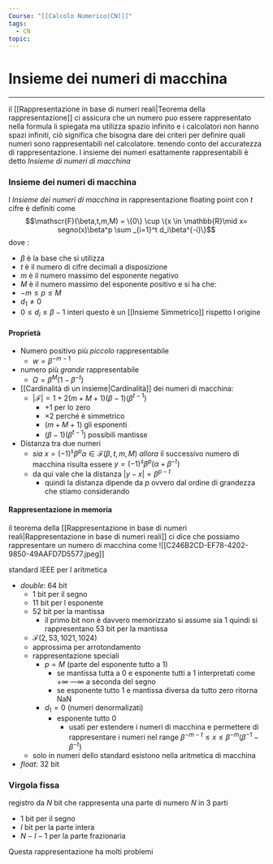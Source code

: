 ```yaml
---
Course: "[[Calcolo Numerico(CN)]]"
tags:
  - CN
topic:
---
```


# Insieme dei numeri di macchina
---
il [[Rappresentazione in base di numeri reali|Teorema della rappresentazione]] ci assicura che un numero puo essere rappresentato nella formula li spiegata ma utilizza spazio infinito e i calcolatori non hanno spazi infiniti, ciò significa che bisogna dare dei criteri per definire quali numeri sono rappresentabili nel calcolatore. tenendo conto del accuratezza di rappresentazione.
l insieme dei numeri esattamente rappresentabili è detto _Insieme di numeri di macchina_

### Insieme dei numeri di macchina
l _Insieme dei numeri di macchina_ in rappresentazione floating point con $t$ cifre è definiti come 
$$\mathscr{F}(\beta,t,m,M) = \{0\} \cup \{x \in \mathbb{R}\mid x= segno(x)\beta^p \sum _{i=1}^t d_i\beta^{-i}\}$$
dove : 
- $\beta$ è la base che si utilizza
- $t$  è il numero di cifre decimali a disposizione
- $m$ è il numero massimo del esponente negativo
- $M$ è il numero massimo del esponente positivo
e si ha che:
- $-m \leq p \leq M$
-  $d_1 \not= 0$
-  $0 \leq d_i \leq \beta -1$ interi
questo è un [[Insieme Simmetrico]] rispetto l origine


#### Proprietà
- Numero positivo più _piccolo_ rappresentabile 
	- $w = \beta^{-m-1}$
- numero più _grande_  rappresentabile
	- $\Omega = \beta^M(1-\beta^{-t})$
- [[Cardinalità di un insieme|Cardinalità]] dei numeri di macchina:
	- $|\mathscr{F}| = 1 + 2(m+M+1)(\beta -1)(\beta^{t-1})$
		- +1 per lo zero
		- $\times 2$ perché è simmetrico
		- $(m+M+1)$ gli esponenti 
		- $(\beta -1)(\beta^{t-1})$ possibili mantisse
- Distanza tra due numeri
	- _sia_ $x=(-1)^s\beta^p\alpha \in \mathscr{F}(\beta,t,m,M)$ _allora_ il successivo numero di macchina risulta essere $y = (-1)^s\beta^p(\alpha+\beta^{-t})$ 
	- da qui vale che la distanza  $|y-x| = \beta^{p-t}$ 
		- quindi la distanza dipende da $p$ ovvero dal ordine di grandezza che stiamo considerando



#### Rappresentazione in memoria
 il teorema della [[Rappresentazione in base di numeri reali|Rappresentazione in base di numeri reali]] ci dice che possiamo rappresentare un numero di macchina come 
![[C246B2CD-EF78-4202-9850-49AAFD7D5577.jpeg]]

standard IEEE per l aritmetica
- _double_: 64 bit 
	- 1 bit per il segno 
	- 11 bit per l esponente
	- 52 bit per la mantissa
		- il primo bit non è davvero memorizzato si assume sia 1 quindi si rappresentano 53 bit per la mantissa
	- $\mathscr{F}(2,53,1021,1024)$
	- approssima per arrotondamento 
	- rappresentazione speciali
		- $p=M$  (parte del esponente tutto a 1)
			- se mantissa tutta a 0 e esponente tutti a 1  interpretati come $+\infty \ — \infty$ a seconda del segno 
			- se esponente tutto 1 e mantissa diversa da tutto zero ritorna NaN
		- $d_1 =0$ (numeri denormalizati)
			- esponente tutto 0  
				- usati per estendere i numeri di macchina e permettere di rappresentare i numeri nel range  $\beta^{-m-t} \leq x \leq \beta^{-m}(\beta^{-1}-\beta^{-t})$
	- solo in numeri dello standard  esistono nella aritmetica di macchina  
- _float_: 32 bit

### Virgola fissa
registro da $N$ bit che rappresenta una parte di numero $N$ in 3 parti
 - 1 bit per il segno 
 -  $I$ bit per la parte intera
 - $N-I-1$ per la parte frazionaria

Questa rappresentazione ha molti problemi 
